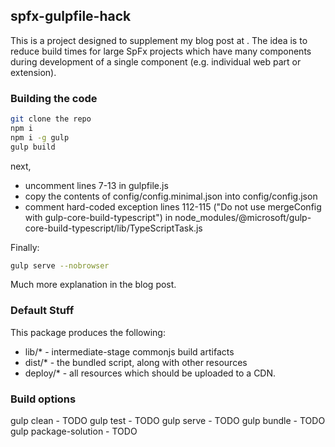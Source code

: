 ## spfx-gulpfile-hack

This is a project designed to supplement my blog post at <url>.  The idea is to reduce build times for large SpFx projects which have many components during development of a single component (e.g. individual web part or extension).


### Building the code

```bash
git clone the repo
npm i
npm i -g gulp
gulp build
```
next, 
* uncomment lines 7-13 in gulpfile.js
* copy the contents of config/config.minimal.json into config/config.json
* comment hard-coded exception lines 112-115 ("Do not use mergeConfig with gulp-core-build-typescript") in node_modules/@microsoft/gulp-core-build-typescript/lib/TypeScriptTask.js

Finally:
```bash
gulp serve --nobrowser
```
Much more explanation in the blog post.

### Default Stuff

This package produces the following:

* lib/* - intermediate-stage commonjs build artifacts
* dist/* - the bundled script, along with other resources
* deploy/* - all resources which should be uploaded to a CDN.

### Build options

gulp clean - TODO
gulp test - TODO
gulp serve - TODO
gulp bundle - TODO
gulp package-solution - TODO
